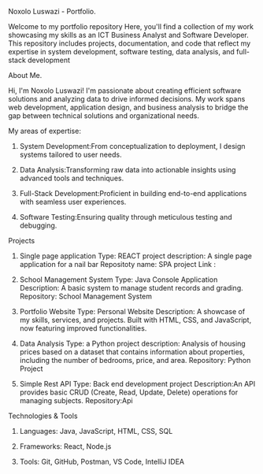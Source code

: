 Noxolo Luswazi - Portfolio.

Welcome to my portfolio repository
Here, you'll find a collection of my work showcasing my skills as an ICT Business Analyst and Software Developer. This repository includes projects, documentation, and code that reflect my expertise in system development, software testing, data analysis, and full-stack development


About Me.

Hi, I'm Noxolo Luswazi! I'm passionate about creating efficient software solutions and analyzing data to drive informed decisions. My work spans web development, application design, and business analysis to bridge the gap between technical solutions and organizational needs.



My areas of expertise:


1. System Development:From conceptualization to deployment, I design systems tailored to user needs.
   
2. Data Analysis:Transforming raw data into actionable insights using advanced tools and techniques.
   
3. Full-Stack Development:Proficient in building end-to-end applications with seamless user experiences.

4. Software Testing:Ensuring quality through meticulous testing and debugging.

Projects

1. Single page application
Type: REACT project
description: A single page application for a nail bar
Repositoty name: SPA project
Link :

2. School Management System
Type: Java Console Application
Description: A basic system to manage student records and grading.
Repository: School Management System
 

4. Portfolio Website
Type: Personal Website
Description: A showcase of my skills, services, and projects. Built with HTML, CSS, and JavaScript, now featuring improved functionalities.
   

4. Data Analysis
Type: a Python project
description: Analysis of housing prices based on a dataset that contains information about properties, including the number of bedrooms, price, and area.
Repository: Python Project


5. Simple Rest API
   Type: Back end development project
   Description:An API provides basic CRUD (Create, Read, Update, Delete) operations for managing subjects.
   Repository:Api
   


 Technologies & Tools
 
1. Languages: Java, JavaScript, HTML, CSS, SQL

2. Frameworks: React, Node.js
   
3. Tools: Git, GitHub, Postman, VS Code, IntelliJ IDEA


